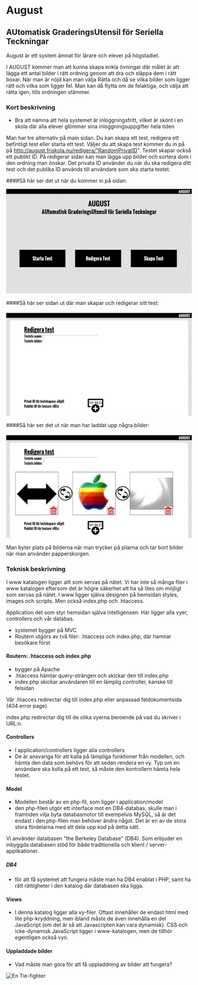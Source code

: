 # August

## AUtomatisk GraderingsUtensil för Seriella Teckningar

August är ett system ämnat för lärare och elever på högstadiet.

I AUGUST kommer man att kunna skapa enkla övningar där målet är att lägga ett
antal bilder i rätt ordning genom att dra och släppa dem i rätt boxar.
När man är nöjd kan man välja Rätta och då se vilka bilder som ligger rätt och
vilka som ligger fel. Man kan då flytta om de felaktiga, och välja att rätta igen,
tills ordningen stämmer.

### Kort beskrivning

* Bra att nämna att hela systemet är inloggningsfritt, vilket är skönt i en skola där alla elever glömmer sina inloggningsuppgifter hela tiden

Man har tre alternativ på main sidan. Du kan skapa ett test, redigera ett befintligt test eller starta ett test. Väljer du att skapa test kommer du in på på http://august.friskola.nu/redigera/"RandomPrivatID". Testet skapar också ett publikt ID. På redigerar sidan kan man lägga upp bilder och sortera dom i den ordning man önskar.
Det privata ID använder du när du ska redigera ditt test och det publika ID används till användare som ska starta testet.

####Så här ser det ut när du kommer in på sidan:

![En Tie-fighter](www/images/main.png)

####Så här ser sidan ut där man skapar och redigerar sitt test:

![En Tie-fighter](www/images/edit.png)

####Så här ser det ut när man har laddat upp några bilder:

![En Tie-fighter](www/images/editpics.png)

Man byter plats på bilderna när man trycker på pilarna och tar bort bilder när man använder papperskorgen.

### Teknisk beskrivning

I www katalogen ligger allt som servas på nätet. Vi har inte så många filer i www katalogen eftersom det är högre säkerhet att ha så lites om möjligt som servas på nätet. I www ligger själva designen på hemsidan styles, images och scripts. Men också index.php och .htaccess.

Application det som styr hemsidan själva intelligensen. Här ligger alla vyer, controllers och vår databas.

* systemet bygger på MVC
* Routern utgörs av två filer: .htaccess och index.php, där hamnar besökare först

#### Routern: .htaccess och index.php

* bygger på Apache
* .htaccess hämtar query-strängen och skickar den till index.php
* index.php skickar användaren till en lämplig controller, kanske till felsidan

Vår .htacces redirectar dig till index.php eller anpassad feldokumentsida (404 error page).


index.php redirectar dig till de olika vyerna beroende på vad du skriver i URL:n.

#### Controllers

* I application/controllers ligger alla controllers
* De är ansvariga för att kalla på lämpliga funktioner från modellen, och hämta den data som behövs för att sedan rendera en vy. Typ om en användare ska kolla på ett test, så måste den kontrollern hämta hela testet.

#### Model

* Modellen består av en php-fil, som ligger i application/model
* den php-filen utgör ett interface mot en DB4-databas, skulle man i framtiden vilja byta databasmotor till exempelvis MySQL, så är det endast i den php-filen man behöver ändra något. Det är en av de stora stora fördelarna med att dela upp kod på detta sätt.

Vi använder databasen "the Berkeley Database" (DB4). Som erbjuder en inbyggda databasen stöd för både traditionella och klient / server-applikationer. 

##### DB4

* för att få systemet att fungera måste man ha DB4 enablat i PHP, samt ha rätt rättigheter i den katalog där databasen ska ligga.

#### Views

* I denna katalog ligger alla vy-filer. Oftast innehåller de endast html med lite php-kryddning, men ibland måste de även innehålla en del JavaScript (om det är så att Javascripten kan vara dynamisk). CSS och icke-dynamisk JavaScript ligger i www-katalogen, men de tillhör egentligen också vyn.

#### Uppladdade bilder

* Vad måste man göra för att få uppladdning av bilder att fungera?

![En Tie-fighter](http://spelprogrammering.nu/bilder/tie.png)
